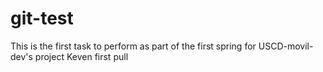 # git-test
This is the first task to perform as part of the first spring for USCD-movil-dev's project
Keven first pull
